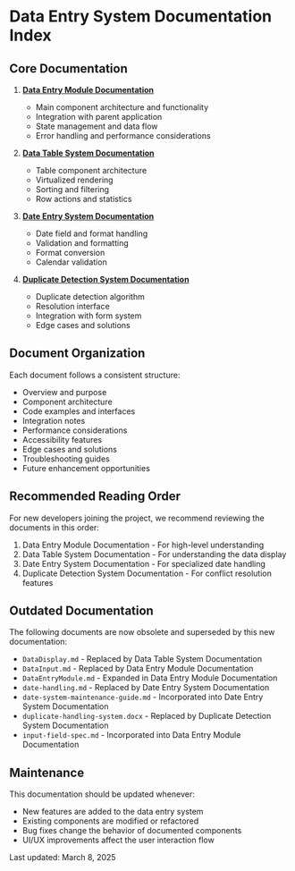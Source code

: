 # Data Entry System Documentation Index

## Core Documentation

1. [**Data Entry Module Documentation**](data-entry-module-documentation.md)
   - Main component architecture and functionality
   - Integration with parent application
   - State management and data flow
   - Error handling and performance considerations

2. [**Data Table System Documentation**](data-table-documentation.md)
   - Table component architecture
   - Virtualized rendering
   - Sorting and filtering
   - Row actions and statistics

3. [**Date Entry System Documentation**](date-system-documentation.md)
   - Date field and format handling
   - Validation and formatting
   - Format conversion
   - Calendar validation

4. [**Duplicate Detection System Documentation**](duplicate-detection-documentation.md)
   - Duplicate detection algorithm
   - Resolution interface
   - Integration with form system
   - Edge cases and solutions

## Document Organization

Each document follows a consistent structure:
- Overview and purpose
- Component architecture
- Code examples and interfaces
- Integration notes
- Performance considerations
- Accessibility features
- Edge cases and solutions
- Troubleshooting guides
- Future enhancement opportunities

## Recommended Reading Order

For new developers joining the project, we recommend reviewing the documents in this order:

1. Data Entry Module Documentation - For high-level understanding
2. Data Table System Documentation - For understanding the data display
3. Date Entry System Documentation - For specialized date handling
4. Duplicate Detection System Documentation - For conflict resolution features

## Outdated Documentation

The following documents are now obsolete and superseded by this new documentation:

- `DataDisplay.md` - Replaced by Data Table System Documentation
- `DataInput.md` - Replaced by Data Entry Module Documentation
- `DataEntryModule.md` - Expanded in Data Entry Module Documentation
- `date-handling.md` - Replaced by Date Entry System Documentation
- `date-system-maintenance-guide.md` - Incorporated into Date Entry System Documentation
- `duplicate-handling-system.docx` - Replaced by Duplicate Detection System Documentation
- `input-field-spec.md` - Incorporated into Data Entry Module Documentation

## Maintenance

This documentation should be updated whenever:
- New features are added to the data entry system
- Existing components are modified or refactored
- Bug fixes change the behavior of documented components
- UI/UX improvements affect the user interaction flow

Last updated: March 8, 2025
